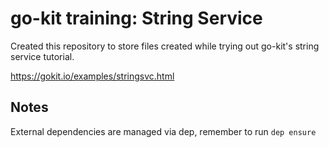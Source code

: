 # go-kit training: String Service

Created this repository to store files created while trying out go-kit's string service tutorial.

https://gokit.io/examples/stringsvc.html

## Notes
External dependencies are managed via dep, remember to run `dep ensure`